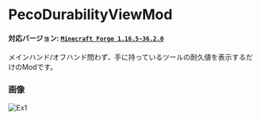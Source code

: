 # PecoDurabilityViewMod
#### 対応バージョン: [`Minecraft Forge 1.16.5-36.2.0`](https://files.minecraftforge.net/net/minecraftforge/forge/index_1.16.5.html)

メインハンド/オフハンド問わず、手に持っているツールの耐久値を表示するだけのModです。
### 画像
![Ex1](https://user-images.githubusercontent.com/59532514/129720595-9ebb39fe-5196-4122-b2fb-19c06e6c549e.png)
